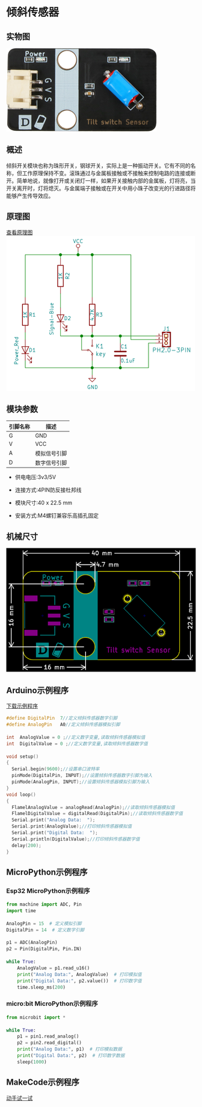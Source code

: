# 倾斜传感器

## 实物图

![实物图](picture/tilt_switch_sensor.png)

## 概述

倾斜开关模块也称为珠形开关，钢球开关，实际上是一种振动开关。它有不同的名称，但工作原理保持不变。滚珠通过与金属板接触或不接触来控制电路的连接或断开。简单地说，就像打开或关闭灯一样，如果开关接触内部的金属板，灯将亮，当开关离开时，灯将熄灭。与金属端子接触或在开关中用小珠子改变光的行进路径将能够产生传导效应。

## 原理图
[查看原理图](zh-cn\ph2.0_sensors\sensors\tilt_switch_sensor\tilt_switch_sensor_schematic.pdf ':ignore') 
![原理图](picture/tilt_switch_sensor_schematic.png)

## 模块参数

| 引脚名称 | 描述         |
| -------- | ------------ |
| G        | GND          |
| V        | VCC          |
| A        | 模拟信号引脚 |
| D        | 数字信号引脚 |

- 供电电压:3v3/5V

- 连接方式:4PIN防反接杜邦线

- 模块尺寸:40 x 22.5 mm

- 安装方式:M4螺钉兼容乐高插孔固定


## 机械尺寸

![机械尺寸图](picture/tilt_switch_sensor_assembly.png)

## Arduino示例程序

 [下载示例程序](zh-cn\ph2.0_sensors\sensors\tilt_switch_sensor\tilt_switch_sensor.zip ':ignore') 

```c++
#define DigitalPin  7//定义倾斜传感器数字引脚
#define AnalogPin   A0//定义倾斜传感器模拟引脚

int  AnalogValue = 0 ;//定义数字变量,读取倾斜传感器模拟值
int  DigitalValue = 0 ;//定义数字变量,读取倾斜传感器数字值

void setup()
{
  Serial.begin(9600);//设置串口波特率
  pinMode(DigitalPin, INPUT);//设置倾斜传感器数字引脚为输入
  pinMode(AnalogPin, INPUT);//设置倾斜传感器模拟引脚为输入
}
void loop()
{
  FlamelAnalogValue = analogRead(AnalogPin);//读取倾斜传感器模拟值
  FlamelDigitalValue = digitalRead(DigitalPin);//读取倾斜传感器数字值
  Serial.print("Analog Data:  ");
  Serial.print(AnalogValue);//打印倾斜传感器模拟值
  Serial.print("Digital Data:  ");
  Serial.println(DigitalValue);//打印倾斜传感器数字值
  delay(200);
}
```

## MicroPython示例程序

### Esp32 MicroPython示例程序

```python
from machine import ADC, Pin
import time

AnalogPin = 15  # 定义模拟引脚
DigitalPin = 14  # 定义数字引脚

p1 = ADC(AnalogPin)
p2 = Pin(DigitalPin, Pin.IN)

while True:
    AnalogValue = p1.read_u16()
    print("Analog Data:", AnalogValue)  # 打印模拟值
    print("Digital Data:", p2.value())  # 打印数字值
    time.sleep_ms(200)
```

### micro:bit MicroPython示例程序

```python
from microbit import *

while True:
    p1 = pin1.read_analog()
    p2 = pin2.read_digital()
    print("Analog Data:", p1)  # 打印模拟数据
    print("Digital Data:", p2)  # 打印数字数据
    sleep(1000)
```

## MakeCode示例程序

<a href="https://makecode.microbit.org/_5Roamecfp27z">动手试一试</a>







